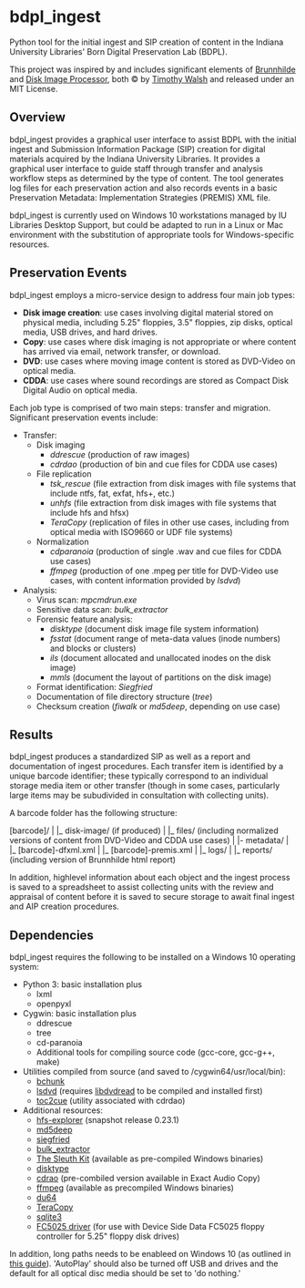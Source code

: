 # bdpl_ingest
Python tool for the initial ingest and SIP creation of content in the Indiana University Libraries' Born Digital Preservation Lab (BDPL).

This project was inspired by and includes significant elements of [Brunnhilde](https://github.com/timothyryanwalsh/brunnhilde) and [Disk Image Processor](https://github.com/CCA-Public/diskimageprocessor), both &copy; by [Timothy Walsh](https://www.bitarchivist.net/) and released under an MIT License.

## Overview
bdpl_ingest provides a graphical user interface to assist BDPL with the initial ingest and Submission Information Package (SIP) creation for digital materials acquired by the Indiana University Libraries.  It provides a graphical user interface to guide staff through transfer and analysis workflow steps as determined by the type of content. The tool generates log files for each preservation action and also records events in a basic Preservation Metadata: Implementation Strategies (PREMIS) XML file.

bdpl_ingest is currently used on Windows 10 workstations managed by IU Libraries Desktop Support, but could be adapted to run in a Linux or Mac environment with the substitution of appropriate tools for Windows-specific resources. 

## Preservation Events
bdpl_ingest employs a micro-service design to address four main job types:
* __Disk image creation__: use cases involving digital material stored on physical media, including 5.25" floppies, 3.5" floppies, zip disks, optical media, USB drives, and hard drives.
* __Copy__: use cases where disk imaging is not appropriate or where content has arrived via email, network transfer, or download.
* __DVD__: use cases where moving image content is stored as DVD-Video on optical media.
* __CDDA__: use cases where sound recordings are stored as Compact Disk Digital Audio on optical media.

Each job type is comprised of two main steps: transfer and migration. Significant preservation events include:
* Transfer:
  * Disk imaging 
    * _ddrescue_ (production of raw images)
    * _cdrdao_ (production of bin and cue files for CDDA use cases)
  * File replication
    * _tsk_rescue_ (file extraction from disk images with file systems that include ntfs, fat, exfat, hfs+, etc.)
    * _unhfs_ (file extraction from disk images with file systems that include hfs and hfsx)
    * _TeraCopy_ (replication of files in other use cases, including from optical media with ISO9660 or UDF file systems)
  * Normalization
    * _cdparanoia_ (production of single .wav and cue files for CDDA use cases)
    * _ffmpeg_ (production of one .mpeg per title for DVD-Video use cases, with content information provided by _lsdvd_)
* Analysis: 
  * Virus scan: _mpcmdrun.exe_
  * Sensitive data scan: _bulk_extractor_
  * Forensic feature analysis:
    * _disktype_ (document disk image file system information)
    * _fsstat_ (document range of meta-data values (inode numbers) and blocks or clusters)
    * _ils_ (document allocated and unallocated inodes on the disk image)
    * _mmls_ (document the layout of partitions on the disk image)
  * Format identification: _Siegfried_
  * Documentation of file directory structure (_tree_)
  * Checksum creation (_fiwalk_ or _md5deep_, depending on use case)

## Results
bdpl_ingest produces a standardized SIP as well as a report and documentation of ingest procedures.  Each transfer item is identified by  a unique barcode identifier; these typically correspond to an individual storage media item or other transfer (though in some cases, particularly large items may be subudivided in consultation with collecting units).

A barcode folder has the following structure:

 [barcode]/
 |
 |_ disk-image/ (if produced)
 |
 |_ files/ (including normalized versions of content from DVD-Video and CDDA use cases)
 |
 |- metadata/
    |
    |_ [barcode]-dfxml.xml
    |
    |_ [barcode]-premis.xml
    |
    |_ logs/
    |
    |_ reports/ (including version of Brunnhilde html report)
    
In addition, highlevel information about each object and the ingest process is saved to a spreadsheet to assist collecting units with the review and appraisal of content before it is saved to secure storage to await final ingest and AIP creation procedures.

## Dependencies
bdpl_ingest requires the following to be installed on a Windows 10 operating system:
* Python 3: basic installation plus
  * lxml
  * openpyxl
* Cygwin: basic installation plus
  * ddrescue
  * tree
  * cd-paranoia
  * Additional tools for compiling source code (gcc-core, gcc-g++, make)
* Utilities compiled from source (and saved to /cygwin64/usr/local/bin):
  * [bchunk](https://github.com/hessu/bchunk)
  * [lsdvd](https://sourceforge.net/projects/lsdvd/files/lsdvd/lsdvd-0.17.tar.gz/download) (requires [libdvdread](https://download.videolan.org/pub/videolan/libdvdread/6.0.1) to be compiled and installed first)
  * [toc2cue](https://sourceforge.net/projects/cdrdao/files/) (utility associated with cdrdao)
* Additional resources:
  * [hfs-explorer](https://sourceforge.net/projects/catacombae/files/HFSExplorer/0.23.1%20%28snapshot%202016-09-02%29/) (snapshot release 0.23.1)
  * [md5deep](https://github.com/jessek/hashdeep/releases)
  * [siegfried](https://www.itforarchivists.com/siegfried/)
  * [bulk_extractor](http://downloads.digitalcorpora.org/downloads/bulk_extractor/)
  * [The Sleuth Kit](http://www.sleuthkit.org/sleuthkit/download.php) (available as pre-compiled Windows binaries)
  * [disktype](http://disktype.sourceforge.net/)
  * [cdrao](http://www.exactaudiocopy.de/en/index.php/resources/download/) (pre-combiled version available in Exact Audio Copy)
  * [ffmpeg](https://ffmpeg.zeranoe.com/builds/) (available as precompiled Windows binaries)
  * [du64](https://docs.microsoft.com/en-us/sysinternals/downloads/du)
  * [TeraCopy](https://www.codesector.com/downloads)
  * [sqlite3](http://www.sqlitetutorial.net/download-install-sqlite/)
  * [FC5025 driver](http://www.deviceside.com/drivers.html) (for use with Device Side Data FC5025 floppy controller for 5.25" floppy disk drives)

In addition, long paths needs to be enableed on Windows 10 (as outlined in [this guide](https://web.archive.org/web/20181129150128/https://lifehacker.com/windows-10-allows-file-names-longer-than-260-characters-1785201032)).  'AutoPlay' should also be turned off USB and drives and the default for all optical disc media should be set to 'do nothing.'
  
  
  

    
